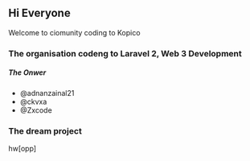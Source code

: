 ## Hi Everyone
Welcome to ciomunity coding to Kopico 

### The organisation codeng to Laravel 2, Web 3 Development

##### The Onwer 
  - @adnanzainal21
  - @ckvxa
  - @Zxcode

### The dream project
hw[opp]

<!--

**Here are some ideas to get you started:**

🙋‍♀️ A short introduction - what is your organization all about?
🌈 Contribution guidelines - how can the community get involved?
👩‍💻 Useful resources - where can the community find your docs? Is there anything else the community should know?
🍿 Fun facts - what does your team eat for breakfast?
🧙 Remember, you can do mighty things with the power of [Markdown](https://docs.github.com/github/writing-on-github/getting-started-with-writing-and-formatting-on-github/basic-writing-and-formatting-syntax)
-->
